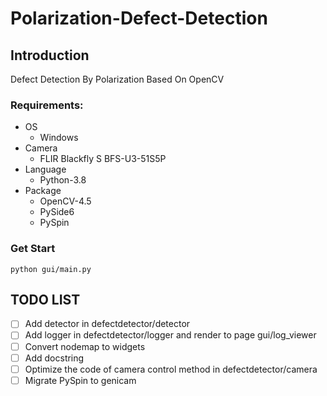# Polarization-Defect-Detection

## Introduction

Defect Detection By Polarization Based On OpenCV

### Requirements:

- OS
    - Windows
- Camera
    - FLIR Blackfly S BFS-U3-51S5P
- Language
    - Python-3.8
- Package
    - OpenCV-4.5
    - PySide6
    - PySpin

### Get Start

`python gui/main.py`

## TODO LIST

- [ ] Add detector in defectdetector/detector
- [ ] Add logger in defectdetector/logger and render to page gui/log_viewer
- [ ] Convert nodemap to widgets
- [ ] Add docstring
- [ ] Optimize the code of camera control method in defectdetector/camera
- [ ] Migrate PySpin to genicam
